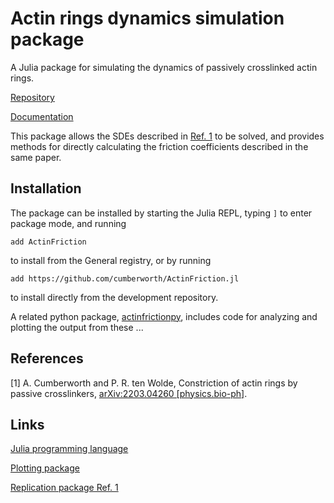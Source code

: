 # Actin rings dynamics simulation package

A Julia package for simulating the dynamics of passively crosslinked actin rings.

[Repository](https://github.com/cumberworth/ActinRingsMC.jl)

[Documentation](http://www.cumberworth.org/ActinRingsMC.jl)

This package allows the SDEs described in [Ref. 1](#references) to be solved, and provides methods for directly calculating the friction coefficients described in the same paper.

## Installation

The package can be installed by starting the Julia REPL, typing `]` to enter package mode, and running
```
add ActinFriction
```
to install from the General registry, or by running
```
add https://github.com/cumberworth/ActinFriction.jl
```
to install directly from the development repository.

A related python package, [actinfrictionpy](https://github.com/cumberworth/actinfrictionpy), includes code for analyzing and plotting the output from these ...

## References

[1] A. Cumberworth and P. R. ten Wolde, Constriction of actin rings by passive crosslinkers, [arXiv:2203.04260 [physics.bio-ph]](https://doi.org/10.48550/arXiv.2203.04260).

## Links

[Julia programming language](https://julialang.org/)

[Plotting package](https://github.com/cumberworth/actinfrictionpy)

[Replication package Ref. 1](https://doi.org/10.5281/zenodo.6327217)
